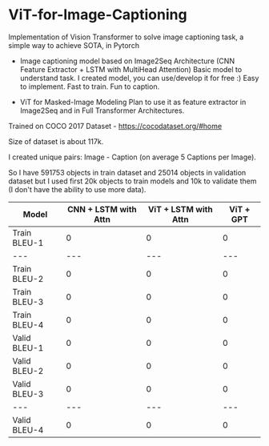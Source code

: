 # ViT-for-Image-Captioning
Implementation of Vision Transformer to solve image captioning task, a simple way to achieve SOTA, in Pytorch

* Image captioning model based on Image2Seq Architecture (CNN Feature Extractor + LSTM with MultiHead Attention)
Basic model to understand task. I created model, you can use/develop it for free :) Easy to implement. Fast to train. Fun to caption.

* ViT for Masked-Image Modeling
Plan to use it as feature extractor in Image2Seq and in Full Transformer Architectures.

Trained on COCO 2017 Dataset - https://cocodataset.org/#home

Size of dataset is about 117k. 

I created unique pairs: Image - Caption (on average 5 Captions per Image). 

So I have 591753 objects in train dataset and 25014 objects in validation dataset but I used first 20k objects to train models and 10k to validate them (I don't have the ability to use more data).

Model | CNN + LSTM with Attn | ViT + LSTM with Attn | ViT + GPT |
--- | --- | --- | --- |
Train BLEU-1 | 0 | 0 | 0 |
--- | --- | --- | --- |
Train BLEU-2 | 0 | 0 | 0 |
Train BLEU-3 | 0 | 0 | 0 |
Train BLEU-4 | 0 | 0 | 0 |
Valid BLEU-1 | 0 | 0 | 0 |
Valid BLEU-2 | 0 | 0 | 0 |
Valid BLEU-3 | 0 | 0 | 0 |
--- | --- | --- | --- |
Valid BLEU-4 | 0 | 0 | 0 |
